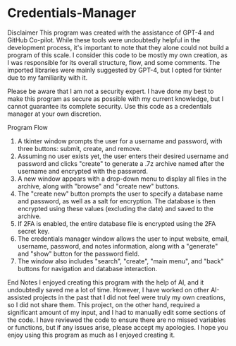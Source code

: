 # Credentials-Manager
Disclaimer
This program was created with the assistance of GPT-4 and GitHub Co-pilot. While these tools were undoubtedly helpful in the development process, it's important to note that they alone could not build a program of this scale. I consider this code to be mostly my own creation, as I was responsible for its overall structure, flow, and some comments. The imported libraries were mainly suggested by GPT-4, but I opted for tkinter due to my familiarity with it.

Please be aware that I am not a security expert. I have done my best to make this program as secure as possible with my current knowledge, but I cannot guarantee its complete security. Use this code as a credentials manager at your own discretion.

Program Flow
1. A tkinter window prompts the user for a username and password, with three buttons: submit, create, and remove.
2. Assuming no user exists yet, the user enters their desired username and password and clicks "create" to generate a .7z archive named after the username and encrypted with the password.
3. A new window appears with a drop-down menu to display all files in the archive, along with "browse" and "create new" buttons.
4. The "create new" button prompts the user to specify a database name and password, as well as a salt for encryption. The database is then encrypted using these values (excluding the date) and saved to the archive.
5. If 2FA is enabled, the entire database file is encrypted using the 2FA secret key.
6. The credentials manager window allows the user to input website, email, username, password, and notes information, along with a "generate" and "show" button for the password field.
7. The window also includes "search", "create", "main menu", and "back" buttons for navigation and database interaction.

End Notes
I enjoyed creating this program with the help of AI, and it undoubtedly saved me a lot of time. However, I have worked on other AI-assisted projects in the past that I did not feel were truly my own creations, so I did not share them. This project, on the other hand, required a significant amount of my input, and I had to manually edit some sections of the code. I have reviewed the code to ensure there are no missed variables or functions, but if any issues arise, please accept my apologies. I hope you enjoy using this program as much as I enjoyed creating it.
